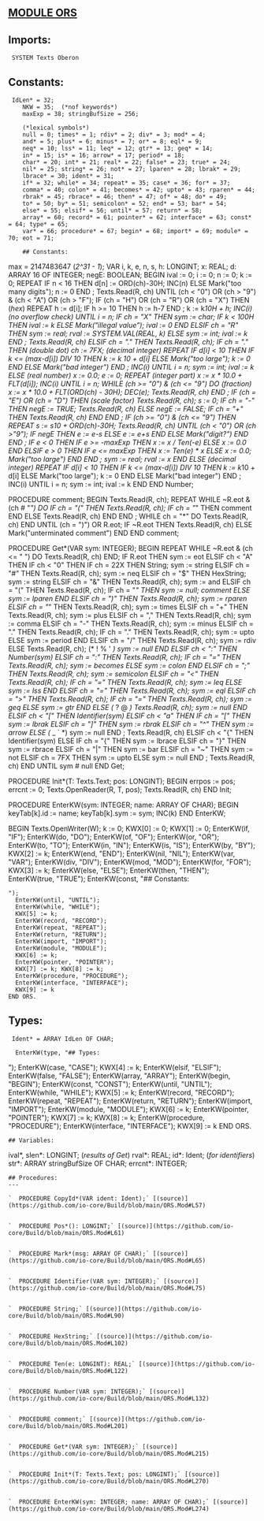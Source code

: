 
## [MODULE ORS](https://github.com/io-core/Build/blob/main/ORS.Mod)

  ## Imports:
` SYSTEM Texts Oberon`

  ## Constants:
```
 IdLen* = 32;
    NKW = 35;  (*nof keywords*)
    maxExp = 38; stringBufSize = 256;
  
    (*lexical symbols*)
    null = 0; times* = 1; rdiv* = 2; div* = 3; mod* = 4;
    and* = 5; plus* = 6; minus* = 7; or* = 8; eql* = 9;
    neq* = 10; lss* = 11; leq* = 12; gtr* = 13; geq* = 14;
    in* = 15; is* = 16; arrow* = 17; period* = 18;
    char* = 20; int* = 21; real* = 22; false* = 23; true* = 24;
    nil* = 25; string* = 26; not* = 27; lparen* = 28; lbrak* = 29;
    lbrace* = 30; ident* = 31;
    if* = 32; while* = 34; repeat* = 35; case* = 36; for* = 37;
    comma* = 40; colon* = 41; becomes* = 42; upto* = 43; rparen* = 44;
    rbrak* = 45; rbrace* = 46; then* = 47; of* = 48; do* = 49;
    to* = 50; by* = 51; semicolon* = 52; end* = 53; bar* = 54;
    else* = 55; elsif* = 56; until* = 57; return* = 58;
    array* = 60; record* = 61; pointer* = 62; interface* = 63; const* = 64; type* = 65;
    var* = 66; procedure* = 67; begin* = 68; import* = 69; module* = 70; eot = 71;

    ## Constants:
```
 max = 2147483647 (*2^31 - 1*);
    VAR i, k, e, n, s, h: LONGINT; x: REAL;
      d: ARRAY 16 OF INTEGER;
      negE: BOOLEAN;
  BEGIN ival := 0; i := 0; n := 0; k := 0;
    REPEAT
      IF n < 16 THEN d[n] := ORD(ch)-30H; INC(n) ELSE Mark("too many digits"); n := 0 END ;
      Texts.Read(R, ch)
    UNTIL (ch < "0") OR (ch > "9") & (ch < "A") OR (ch > "F");
    IF (ch = "H") OR (ch = "R") OR (ch = "X") THEN  (*hex*)
      REPEAT h := d[i];
        IF h >= 10 THEN h := h-7 END ;
        k := k*10H + h; INC(i) (*no overflow check*)
      UNTIL i = n;
      IF ch = "X" THEN sym := char;
        IF k < 100H THEN ival := k ELSE Mark("illegal value"); ival := 0 END
      ELSIF ch = "R" THEN sym := real; rval := SYSTEM.VAL(REAL, k)
      ELSE sym := int; ival := k
      END ;
      Texts.Read(R, ch)
    ELSIF ch = "." THEN
      Texts.Read(R, ch);
      IF ch = "." THEN (*double dot*) ch := 7FX;  (*decimal integer*)
        REPEAT
          IF d[i] < 10 THEN
            IF k <= (max-d[i]) DIV 10 THEN k := k *10 + d[i] ELSE Mark("too large"); k := 0 END
          ELSE Mark("bad integer")
          END ;
          INC(i)
        UNTIL i = n;
        sym := int; ival := k
      ELSE (*real number*) x := 0.0; e := 0;
        REPEAT  (*integer part*) x := x * 10.0 + FLT(d[i]); INC(i) UNTIL i = n;
        WHILE (ch >= "0") & (ch <= "9") DO  (*fraction*)
          x := x * 10.0 + FLT(ORD(ch) - 30H); DEC(e); Texts.Read(R, ch)
        END ;
        IF (ch = "E") OR (ch = "D") THEN  (*scale factor*)
          Texts.Read(R, ch); s := 0; 
          IF ch = "-" THEN negE := TRUE; Texts.Read(R, ch)
          ELSE negE := FALSE;
            IF ch = "+" THEN Texts.Read(R, ch) END
          END ;
          IF (ch >= "0") & (ch <= "9") THEN
            REPEAT s := s*10 + ORD(ch)-30H; Texts.Read(R, ch)
            UNTIL (ch < "0") OR (ch >"9");
            IF negE THEN e := e-s ELSE e := e+s END
          ELSE Mark("digit?")
          END
        END ;
        IF e < 0 THEN
          IF e >= -maxExp THEN x := x / Ten(-e) ELSE x := 0.0 END
        ELSIF e > 0 THEN
          IF e <= maxExp THEN x := Ten(e) * x ELSE x := 0.0; Mark("too large") END
        END ;
        sym := real; rval := x
      END
    ELSE  (*decimal integer*)
      REPEAT
        IF d[i] < 10 THEN
          IF k <= (max-d[i]) DIV 10 THEN k := k*10 + d[i] ELSE Mark("too large"); k := 0 END
        ELSE Mark("bad integer")
        END ;
        INC(i)
      UNTIL i = n;
      sym := int; ival := k
    END
  END Number;

  PROCEDURE comment;
  BEGIN Texts.Read(R, ch);
    REPEAT
      WHILE ~R.eot & (ch # "*") DO
        IF ch = "(" THEN Texts.Read(R, ch);
          IF ch = "*" THEN comment END
        ELSE Texts.Read(R, ch)
        END
      END ;
      WHILE ch = "*" DO Texts.Read(R, ch) END
    UNTIL (ch = ")") OR R.eot;
    IF ~R.eot THEN Texts.Read(R, ch) ELSE Mark("unterminated comment") END
  END comment;

  PROCEDURE Get*(VAR sym: INTEGER);
  BEGIN
    REPEAT
      WHILE ~R.eot & (ch <= " ") DO Texts.Read(R, ch) END;
      IF R.eot THEN sym := eot
      ELSIF ch < "A" THEN
        IF ch < "0" THEN
          IF ch = 22X THEN String; sym := string
          ELSIF ch = "#" THEN Texts.Read(R, ch); sym := neq
          ELSIF ch = "$" THEN HexString; sym := string
          ELSIF ch = "&" THEN Texts.Read(R, ch); sym := and
          ELSIF ch = "(" THEN Texts.Read(R, ch); 
            IF ch = "*" THEN sym := null; comment ELSE sym := lparen END
          ELSIF ch = ")" THEN Texts.Read(R, ch); sym := rparen
          ELSIF ch = "*" THEN Texts.Read(R, ch); sym := times
          ELSIF ch = "+" THEN Texts.Read(R, ch); sym := plus
          ELSIF ch = "," THEN Texts.Read(R, ch); sym := comma
          ELSIF ch = "-" THEN Texts.Read(R, ch); sym := minus
          ELSIF ch = "." THEN Texts.Read(R, ch);
            IF ch = "." THEN Texts.Read(R, ch); sym := upto ELSE sym := period END
          ELSIF ch = "/" THEN Texts.Read(R, ch); sym := rdiv
          ELSE Texts.Read(R, ch); (* ! % ' *) sym := null
          END
        ELSIF ch < ":" THEN Number(sym)
        ELSIF ch = ":" THEN Texts.Read(R, ch);
          IF ch = "=" THEN Texts.Read(R, ch); sym := becomes ELSE sym := colon END 
        ELSIF ch = ";" THEN Texts.Read(R, ch); sym := semicolon
        ELSIF ch = "<" THEN  Texts.Read(R, ch);
          IF ch = "=" THEN Texts.Read(R, ch); sym := leq ELSE sym := lss END
        ELSIF ch = "=" THEN Texts.Read(R, ch); sym := eql
        ELSIF ch = ">" THEN Texts.Read(R, ch);
          IF ch = "=" THEN Texts.Read(R, ch); sym := geq ELSE sym := gtr END
        ELSE (* ? @ *) Texts.Read(R, ch); sym := null
        END
      ELSIF ch < "[" THEN Identifier(sym)
      ELSIF ch < "a" THEN
        IF ch = "[" THEN sym := lbrak
        ELSIF ch = "]" THEN  sym := rbrak
        ELSIF ch = "^" THEN sym := arrow
        ELSE (* _ ` *) sym := null
        END ;
        Texts.Read(R, ch)
      ELSIF ch < "{" THEN Identifier(sym) ELSE
        IF ch = "{" THEN sym := lbrace
        ELSIF ch = "}" THEN sym := rbrace
        ELSIF ch = "|" THEN sym := bar
        ELSIF ch = "~" THEN  sym := not
        ELSIF ch = 7FX THEN  sym := upto
        ELSE sym := null
        END ;
        Texts.Read(R, ch)
      END
    UNTIL sym # null
  END Get;

  PROCEDURE Init*(T: Texts.Text; pos: LONGINT);
  BEGIN errpos := pos; errcnt := 0; Texts.OpenReader(R, T, pos); Texts.Read(R, ch)
  END Init;

  PROCEDURE EnterKW(sym: INTEGER; name: ARRAY OF CHAR);
  BEGIN keyTab[k].id := name; keyTab[k].sym := sym; INC(k)
  END EnterKW;

BEGIN Texts.OpenWriter(W); k := 0; KWX[0] := 0; KWX[1] := 0;
  EnterKW(if, "IF");
  EnterKW(do, "DO");
  EnterKW(of, "OF");
  EnterKW(or, "OR");
  EnterKW(to, "TO");
  EnterKW(in, "IN");
  EnterKW(is, "IS");
  EnterKW(by, "BY");
  KWX[2] := k;
  EnterKW(end, "END");
  EnterKW(nil, "NIL");
  EnterKW(var, "VAR");
  EnterKW(div, "DIV");
  EnterKW(mod, "MOD");
  EnterKW(for, "FOR");
  KWX[3] := k;
  EnterKW(else, "ELSE");
  EnterKW(then, "THEN");
  EnterKW(true, "TRUE");
  EnterKW(const, "## Constants:
```
");
  EnterKW(until, "UNTIL");
  EnterKW(while, "WHILE");
  KWX[5] := k;
  EnterKW(record, "RECORD");
  EnterKW(repeat, "REPEAT");
  EnterKW(return, "RETURN");
  EnterKW(import, "IMPORT");
  EnterKW(module, "MODULE");
  KWX[6] := k;
  EnterKW(pointer, "POINTER");
  KWX[7] := k; KWX[8] := k;
  EnterKW(procedure, "PROCEDURE");
  EnterKW(interface, "INTERFACE");
  KWX[9] := k
END ORS.
```
  ## Types:
```
 Ident* = ARRAY IdLen OF CHAR;

  EnterKW(type, "## Types:
```
");
  EnterKW(case, "CASE");
  KWX[4] := k;
  EnterKW(elsif, "ELSIF");
  EnterKW(false, "FALSE");
  EnterKW(array, "ARRAY");
  EnterKW(begin, "BEGIN");
  EnterKW(const, "CONST");
  EnterKW(until, "UNTIL");
  EnterKW(while, "WHILE");
  KWX[5] := k;
  EnterKW(record, "RECORD");
  EnterKW(repeat, "REPEAT");
  EnterKW(return, "RETURN");
  EnterKW(import, "IMPORT");
  EnterKW(module, "MODULE");
  KWX[6] := k;
  EnterKW(pointer, "POINTER");
  KWX[7] := k; KWX[8] := k;
  EnterKW(procedure, "PROCEDURE");
  EnterKW(interface, "INTERFACE");
  KWX[9] := k
END ORS.
```
## Variables:
```
 ival*, slen*: LONGINT;  (*results of Get*)
    rval*: REAL;
    id*: Ident;  (*for identifiers*)
    str*: ARRAY stringBufSize OF CHAR;
    errcnt*: INTEGER;

```
## Procedures:
---

`  PROCEDURE CopyId*(VAR ident: Ident);` [(source)](https://github.com/io-core/Build/blob/main/ORS.Mod#L57)


`  PROCEDURE Pos*(): LONGINT;` [(source)](https://github.com/io-core/Build/blob/main/ORS.Mod#L61)


`  PROCEDURE Mark*(msg: ARRAY OF CHAR);` [(source)](https://github.com/io-core/Build/blob/main/ORS.Mod#L65)


`  PROCEDURE Identifier(VAR sym: INTEGER);` [(source)](https://github.com/io-core/Build/blob/main/ORS.Mod#L75)


`  PROCEDURE String;` [(source)](https://github.com/io-core/Build/blob/main/ORS.Mod#L90)


`  PROCEDURE HexString;` [(source)](https://github.com/io-core/Build/blob/main/ORS.Mod#L102)


`  PROCEDURE Ten(e: LONGINT): REAL;` [(source)](https://github.com/io-core/Build/blob/main/ORS.Mod#L122)


`  PROCEDURE Number(VAR sym: INTEGER);` [(source)](https://github.com/io-core/Build/blob/main/ORS.Mod#L132)


`  PROCEDURE comment;` [(source)](https://github.com/io-core/Build/blob/main/ORS.Mod#L201)


`  PROCEDURE Get*(VAR sym: INTEGER);` [(source)](https://github.com/io-core/Build/blob/main/ORS.Mod#L215)


`  PROCEDURE Init*(T: Texts.Text; pos: LONGINT);` [(source)](https://github.com/io-core/Build/blob/main/ORS.Mod#L270)


`  PROCEDURE EnterKW(sym: INTEGER; name: ARRAY OF CHAR);` [(source)](https://github.com/io-core/Build/blob/main/ORS.Mod#L274)

